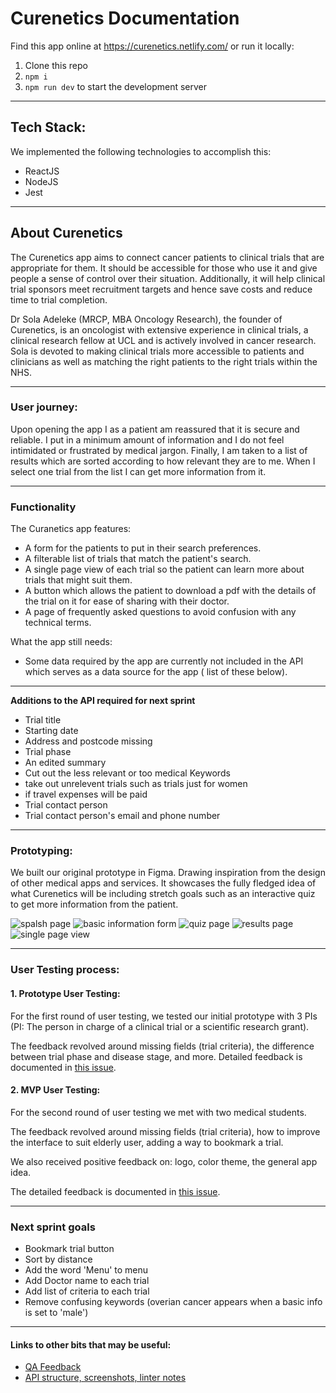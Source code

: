 

# Curenetics Documentation

Find this app online at https://curenetics.netlify.com/ or run it locally: 
1. Clone this repo
2. `npm i`
3. `npm run dev` to start the development server

---

## Tech Stack: 

We implemented the following technologies to accomplish this:
- ReactJS 
- NodeJS 
- Jest

---

## About Curenetics

The Curenetics app aims to connect cancer patients to clinical trials that are appropriate for them. It should be accessible for those who use it and give people a sense of control over their situation. Additionally, it will help clinical trial sponsors meet recruitment targets and hence save costs and reduce time to trial completion.

Dr Sola Adeleke (MRCP, MBA Oncology Research), the founder of Curenetics, is an oncologist with extensive experience in clinical trials, a clinical research fellow at UCL and is actively involved in cancer research. Sola is devoted to making clinical trials more accessible to patients and clinicians as well as matching the right patients to the right trials within the NHS.

---

### User journey: 

Upon opening the app I as a patient am reassured that it is secure and reliable. I put in a minimum amount of information and I do not feel intimidated or frustrated by medical jargon. Finally, I am taken to a list of results which are sorted according to how relevant they are to me. When I select one trial from the list I can get more information from it.
  
---
       
### Functionality
The Curanetics app features: 
- A form for the patients to put in their search preferences. 
- A filterable list of trials that match the patient's search. 
- A single page view of each trial so the patient can learn more about trials that might suit them. 
- A button which allows the patient to download a pdf with the details of the trial on it for ease of sharing with their doctor. 
- A page of frequently asked questions to avoid confusion with any technical terms. 


What the app still needs: 
- Some data required by the app are currently not included in the API which serves as a data source for the app ( list of these below).
---

**Additions to the API required for next sprint**
- Trial title
- Starting date
- Address and postcode missing
- Trial phase 
- An edited summary
- Cut out the less relevant or too medical Keywords
- take out unrelevent trials such as trials just for women
- if travel expenses will be paid
- Trial contact person
- Trial contact person's email and phone number

--- 

### Prototyping: 

We built our original prototype in Figma. Drawing inspiration from the design of other medical apps and services. It showcases the fully fledged idea of what Curenetics will be including stretch goals such as an interactive quiz to get more information from the patient.


![spalsh page](https://user-images.githubusercontent.com/39189687/52851954-44336480-310f-11e9-95c7-27732cb4ccc4.png) 
![basic information form](https://user-images.githubusercontent.com/39189687/52851837-06ced700-310f-11e9-9685-85e42d444b1d.png) 
![quiz page](https://user-images.githubusercontent.com/39189687/52851834-06ced700-310f-11e9-88a1-9458cdf9d298.png) 
![results page](https://user-images.githubusercontent.com/39189687/52851839-06ced700-310f-11e9-9f1f-060164c14898.png) 
![single page view](https://user-images.githubusercontent.com/39189687/52851838-06ced700-310f-11e9-8d5b-01a3f67f612b.png)

--- 

### User Testing process:

#### 1. Prototype User Testing: 

For the first round of user testing, we tested our initial prototype with 3 PIs (PI: The person in charge of a clinical trial or a scientific research grant).

The feedback revolved around missing fields (trial criteria), the difference between trial phase and disease stage, and more. Detailed feedback is documented in [this issue](https://github.com/fac-15/Curenetics/issues/24). 

#### 2. MVP User Testing: 

For the second round of user testing we met with two medical students. 

The feedback revolved around missing fields (trial criteria), how to improve the interface to suit elderly user, adding a way to bookmark a trial. 

We also received positive feedback on: logo, color theme, the general app idea. 

The detailed feedback is documented in [this issue](https://github.com/fac-15/Curenetics/issues/128).

---

### Next sprint goals

- Bookmark trial button 
- Sort by distance 
- Add the word 'Menu' to menu
- Add Doctor name to each trial 
- Add list of criteria to each trial 
- Remove confusing keywords (overian cancer appears when a basic info is set to 'male')


---

#### Links to other bits that may be useful:

- [QA Feedback](https://hackmd.io/pb3JifxUQp20_X-W07ZdaQ#)
- [API structure, screenshots, linter notes](https://hackmd.io/P8QEkS7pTTS-gPFd14UDVA?both)
